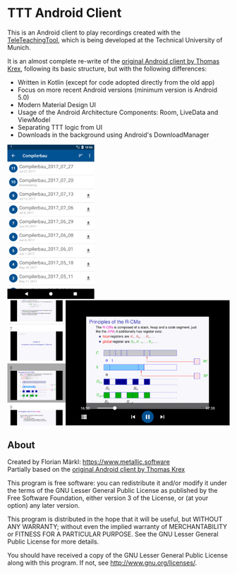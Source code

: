 
# TTT Android Client

This is an Android client to play recordings created with the [TeleTeachingTool](http://ttt.in.tum.de/), which is being developed at the Technical University of Munich.

It is an almost complete re-write of the [original Android client by Thomas Krex](https://versioncontrolseidl.in.tum.de/petter/tttandroidclient), following its basic structure, but with the following differences:
* Written in Kotlin (except for code adopted directly from the old app)
* Focus on more recent Android versions (minimum version is Android 5.0)
* Modern Material Design UI
* Usage of the Android Architecture Components: Room, LiveData and ViewModel
* Separating TTT logic from UI
* Downloads in the background using Android's DownloadManager

![Feed Screenshot](raw/screenshot_feed.jpg)
![Playback Screenshot](raw/screenshot_playback.jpg)

## About
Created by Florian Märkl: https://www.metallic.software  
Partially based on the [original Android client by Thomas Krex](https://versioncontrolseidl.in.tum.de/petter/tttandroidclient)

This program is free software: you can redistribute it and/or modify
it under the terms of the GNU Lesser General Public License as published by
the Free Software Foundation, either version 3 of the License, or
(at your option) any later version.

This program is distributed in the hope that it will be useful,
but WITHOUT ANY WARRANTY; without even the implied warranty of
MERCHANTABILITY or FITNESS FOR A PARTICULAR PURPOSE.  See the
GNU Lesser General Public License for more details.

You should have received a copy of the GNU Lesser General Public License
along with this program.  If not, see <http://www.gnu.org/licenses/>.